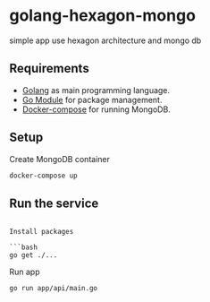 # golang-hexagon-mongo
simple app use hexagon architecture and mongo db

## Requirements

- [Golang](https://golang.org/) as main programming language.
- [Go Module](https://go.dev/blog/using-go-modules) for package management.
- [Docker-compose](https://docs.docker.com/compose/) for running MongoDB.

## Setup

Create MongoDB container

```bash
docker-compose up
```

## Run the service

```

Install packages

```bash
go get ./...
```

Run app

```bash
go run app/api/main.go
```
